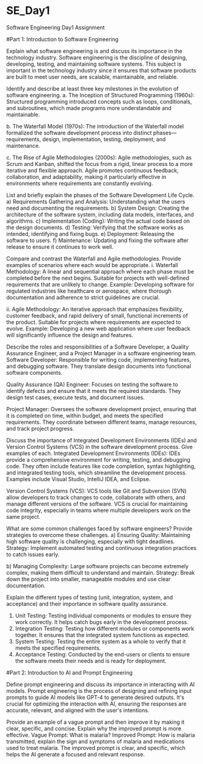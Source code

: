 # SE_Day1
Software Engineering Day1 Assignment

#Part 1: Introduction to Software Engineering

Explain what software engineering is and discuss its importance in the technology industry.
Software engineering is the discipline of designing, developing, testing, and maintaining software systems. This subject is important in the technology industry since it ensures that software products are built to meet user needs, are scalable, maintainable, and reliable.

Identify and describe at least three key milestones in the evolution of software engineering.
a. The Inception of Structured Programming (1960s): Structured programming introduced concepts such as loops, conditionals, and subroutines, which made programs more understandable and maintainable. 

b. The Waterfall Model (1970s): The introduction of the Waterfall model formalized the software development process into distinct phases—requirements, design, implementation, testing, deployment, and maintenance.

c. The Rise of Agile Methodologies (2000s): Agile methodologies, such as Scrum and Kanban, shifted the focus from a rigid, linear process to a more iterative and flexible approach. Agile promotes continuous feedback, collaboration, and adaptability, making it particularly effective in environments where requirements are constantly evolving.

List and briefly explain the phases of the Software Development Life Cycle.
a)	Requirements Gathering and Analysis: Understanding what the users need and documenting the requirements.
b)	System Design: Creating the architecture of the software system, including data models, interfaces, and algorithms.
c)	Implementation (Coding): Writing the actual code based on the design documents.
d)	Testing: Verifying that the software works as intended, identifying and fixing bugs.
e)	Deployment: Releasing the software to users.
f)	Maintenance: Updating and fixing the software after release to ensure it continues to work well.

Compare and contrast the Waterfall and Agile methodologies. Provide examples of scenarios where each would be appropriate.
i.	Waterfall Methodology: A linear and sequential approach where each phase must be completed before the next begins. Suitable for projects with well-defined requirements that are unlikely to change. Example: Developing software for regulated industries like healthcare or aerospace, where thorough documentation and adherence to strict guidelines are crucial.

ii.	Agile Methodology: An iterative approach that emphasizes flexibility, customer feedback, and rapid delivery of small, functional increments of the product. Suitable for projects where requirements are expected to evolve. Example: Developing a new web application where user feedback will significantly influence the design and features.

Describe the roles and responsibilities of a Software Developer, a Quality Assurance Engineer, and a Project Manager in a software engineering team.
Software Developer: Responsible for writing code, implementing features, and debugging software. They translate design documents into functional software components.

Quality Assurance (QA) Engineer: Focuses on testing the software to identify defects and ensure that it meets the required standards. They design test cases, execute tests, and document issues.

Project Manager: Oversees the software development project, ensuring that it is completed on time, within budget, and meets the specified requirements. They coordinate between different teams, manage resources, and track project progress.

Discuss the importance of Integrated Development Environments (IDEs) and Version Control Systems (VCS) in the software development process. Give examples of each.
Integrated Development Environments (IDEs): IDEs provide a comprehensive environment for writing, testing, and debugging code. They often include features like code completion, syntax highlighting, and integrated testing tools, which streamline the development process. Examples include Visual Studio, IntelliJ IDEA, and Eclipse.

Version Control Systems (VCS): VCS tools like Git and Subversion (SVN) allow developers to track changes to code, collaborate with others, and manage different versions of the software. VCS is crucial for maintaining code integrity, especially in teams where multiple developers work on the same project.

What are some common challenges faced by software engineers? Provide strategies to overcome these challenges.
a)	Ensuring Quality: Maintaining high software quality is challenging, especially with tight deadlines. 
Strategy: Implement automated testing and continuous integration practices to catch issues early.

b)	Managing Complexity: Large software projects can become extremely complex, making them difficult to understand and maintain. 
Strategy: Break down the project into smaller, manageable modules and use clear documentation.

Explain the different types of testing (unit, integration, system, and acceptance) and their importance in software quality assurance.
1.	Unit Testing: Testing individual components or modules to ensure they work correctly. It helps catch bugs early in the development process.
2.	Integration Testing: Testing how different modules or components work together. It ensures that the integrated system functions as expected.
3.	System Testing: Testing the entire system as a whole to verify that it meets the specified requirements.
4.	Acceptance Testing: Conducted by the end-users or clients to ensure the software meets their needs and is ready for deployment.

#Part 2: Introduction to AI and Prompt Engineering

Define prompt engineering and discuss its importance in interacting with AI models.
Prompt engineering is the process of designing and refining input prompts to guide AI models like GPT-4 to generate desired outputs. It's crucial for optimizing the interaction with AI, ensuring the responses are accurate, relevant, and aligned with the user's intentions.

Provide an example of a vague prompt and then improve it by making it clear, specific, and concise. Explain why the improved prompt is more effective.
Vague Prompt: What is malaria?
Improved Prompt: How is malaria transmitted, explain the sign and symptoms of malaria and medications used to treat malaria.
The improved prompt is clear, and specific, which helps the AI generate a focused and relevant response. 
